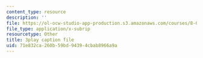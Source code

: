 ```yaml
---
content_type: resource
description: ''
file: https://ol-ocw-studio-app-production.s3.amazonaws.com/courses/8-01sc-classical-mechanics-fall-2016/71e832ca260b59bd94394cbab8966a9a_VZm6mxu2xlk.vtt
file_type: application/x-subrip
resourcetype: Other
title: 3play caption file
uid: 71e832ca-260b-59bd-9439-4cbab8966a9a
---
```

